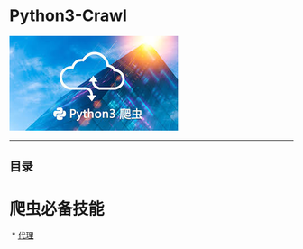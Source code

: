 # Python3-Crawl
![image](https://github.com/Harrdy2018/Python3-Crawl/blob/master/Pictures/Python3%20%E7%88%AC%E8%99%AB.jpg)  

***
## 目录
# 爬虫必备技能
  * [代理]()
